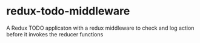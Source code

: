# redux-todo-middleware
A Redux TODO applicaton with a redux middleware to check and log action before it invokes the reducer functions
